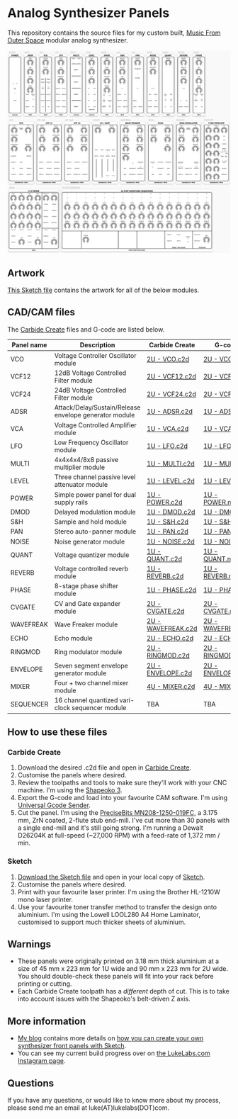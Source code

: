 # Analog Synthesizer Panels

This repository contains the source files for my custom built, [Music From Outer Space](http://musicfromouterspace.com/index.php?MAINTAB=SYNTHDIY&VPW=1854&VPH=866) modular analog synthesizer.

![Music From Outer Space modular analog synthesizer panels in Sketch format](MFOS/MFOS-Panels-rev4.png)

## Artwork

[This Sketch file](MFOS/MFOS-Panels.sketch) contains the artwork for all of the below modules.

## CAD/CAM files

The [Carbide Create](https://carbide3d.com/carbidecreate/) files and G-code are listed below.

| Panel name | Description | Carbide Create | G-code |
| --- | --- | --- | --- |
| VCO | Voltage Controller Oscillator module | [2U - VCO.c2d](MFOS/Panels/2U&#32;-&#32;VCO.c2d) | [2U - VCO.nc](MFOS/Panels/2U&#32;-&#32;VCO.nc) |
| VCF12 | 12dB Voltage Controlled Filter module | [2U - VCF12.c2d](MFOS/Panels/2U&#32;-&#32;VCF12.c2d) | [2U - VCF12.nc](MFOS/Panels/2U&#32;-&#32;VCF12.nc) |
| VCF24 | 24dB Voltage Controlled Filter module | [2U - VCF24.c2d](MFOS/Panels/2U&#32;-&#32;VCF24.c2d) | [2U - VCF24.nc](MFOS/Panels/2U&#32;-&#32;VCF24.nc) |
| ADSR | Attack/Delay/Sustain/Release envelope generator module | [1U - ADSR.c2d](MFOS/Panels/1U&#32;-&#32;ADSR.c2d) | [1U - ADSR.nc](MFOS/Panels/1U&#32;-&#32;ADSR.nc) |
| VCA | Voltage Controlled Amplifier module | [1U - VCA.c2d](MFOS/Panels/1U&#32;-&#32;VCA.c2d) | [1U - VCA.nc](MFOS/Panels/1U&#32;-&#32;VCA.nc) |
| LFO | Low Frequency Oscillator module | [1U - LFO.c2d](MFOS/Panels/1U&#32;-&#32;LFO.c2d) | [1U - LFO.nc](MFOS/Panels/1U&#32;-&#32;LFO.nc) |
| MULTI | 4x4x4x4/8x8 passive multiplier module | [1U - MULTI.c2d](MFOS/Panels/1U&#32;-&#32;MULTI.c2d) | [1U - MULTI.nc](MFOS/Panels/1U&#32;-&#32;MULTI.nc) |
| LEVEL | Three channel passive level attenuator module | [1U - LEVEL.c2d](MFOS/Panels/1U&#32;-&#32;LEVEL.c2d) | [1U - LEVEL.nc](MFOS/Panels/1U&#32;-&#32;LEVEL.nc) |
| POWER | Simple power panel for dual supply rails | [1U - POWER.c2d](MFOS/Panels/1U&#32;-&#32;POWER.c2d) | [1U - POWER.nc](MFOS/Panels/1U&#32;-&#32;POWER.nc) |
| DMOD | Delayed modulation module | [1U - DMOD.c2d](MFOS/Panels/1U&#32;-&#32;DMOD.c2d) | [1U - DMOD.nc](MFOS/Panels/1U&#32;-&#32;DMOD.nc) |
| S&H | Sample and hold module | [1U - S&H.c2d](MFOS/Panels/1U&#32;-&#32;S&H.c2d) | [1U - S&H.nc](MFOS/Panels/1U&#32;-&#32;S&H.nc) |
| PAN | Stereo auto-panner module | [1U - PAN.c2d](MFOS/Panels/1U&#32;-&#32;PAN.c2d) | [1U - PAN.nc](MFOS/Panels/1U&#32;-&#32;PAN.nc) |
| NOISE | Noise generator module | [1U - NOISE.c2d](MFOS/Panels/1U&#32;-&#32;NOISE.c2d) | [1U - NOISE.nc](MFOS/Panels/1U&#32;-&#32;NOISE.nc) |
| QUANT | Voltage quantizer module | [1U - QUANT.c2d](MFOS/Panels/1U&#32;-&#32;QUANT.c2d) | [1U - QUANT.nc](MFOS/Panels/1U&#32;-&#32;QUANT.nc) |
| REVERB | Voltage controlled reverb module | [1U - REVERB.c2d](MFOS/Panels/1U&#32;-&#32;REVERB.c2d) | [1U - REVERB.nc](MFOS/Panels/1U&#32;-&#32;REVERB.nc) |
| PHASE | 8-stage phase shifter module | [1U - PHASE.c2d](MFOS/Panels/1U&#32;-&#32;PHASE.c2d) | [1U - PHASE.nc](MFOS/Panels/1U&#32;-&#32;PHASE.nc) |
| CVGATE | CV and Gate expander module | [2U - CVGATE.c2d](MFOS/Panels/2U&#32;-&#32;CVGATE.c2d) | [2U - CVGATE.nc](MFOS/Panels/2U&#32;-&#32;CVGATE.nc) |
| WAVEFREAK | Wave Freaker module | [2U - WAVEFREAK.c2d](MFOS/Panels/2U&#32;-&#32;WAVEFREAK.c2d) | [2U - WAVEFREAK.nc](MFOS/Panels/2U&#32;-&#32;WAVEFREAK.nc) |
| ECHO | Echo module | [2U - ECHO.c2d](MFOS/Panels/2U&#32;-&#32;ECHO.c2d) | [2U - ECHO.nc](MFOS/Panels/2U&#32;-&#32;ECHO.nc) |
| RINGMOD | Ring modulator module | [2U - RINGMOD.c2d](MFOS/Panels/2U&#32;-&#32;RINGMOD.c2d) | [2U - RINGMOD.nc](MFOS/Panels/2U&#32;-&#32;RINGMOD.nc) |
| ENVELOPE | Seven segment envelope generator module | [2U - ENVELOPE.c2d](MFOS/Panels/2U&#32;-&#32;ENVELOPE.c2d) | [2U - ENVELOPE.nc](MFOS/Panels/2U&#32;-&#32;ENVELOPE.nc) |
| MIXER | Four + two channel mixer module | [4U - MIXER.c2d](MFOS/Panels/4U&#32;-&#32;MIXER.c2d) | [4U - MIXER.nc](MFOS/Panels/4U&#32;-&#32;MIXER.nc) |
| SEQUENCER | 16 channel quantized vari-clock sequencer module | TBA | TBA |

## How to use these files

### Carbide Create

1. Download the desired .c2d file and open in [Carbide Create](https://carbide3d.com/carbidecreate/).
1. Customise the panels where desired.
1. Review the toolpaths and tools to make sure they'll work with your CNC machine.  I'm using the [Shapeoko 3](https://carbide3d.com/shapeoko/).
1. Export the G-code and load into your favourite CAM software.  I'm using [Universal Gcode Sender](https://winder.github.io/ugs_website/).
1. Cut the panel.  I'm using the [PreciseBits MN208-1250-019FC](https://www.precisebits.com/index.php?route=product/product&product_id=643&search=019FC&description=true), a 3.175 mm, ZrN coated, 2-flute stub end-mill.  I've cut more than 30 panels with a single end-mill and it's still going strong.  I'm running a Dewalt D26204K at full-speed (~27,000 RPM) with a feed-rate of 1,372 mm / min.

### Sketch

1. [Download the Sketch file](MFOS/MFOS-Panels.sketch) and open in your local copy of [Sketch](https://www.sketch.com/).
1. Customise the panels where desired.
1. Print with your favourite laser printer.  I'm using the Brother HL-1210W mono laser printer.
1. Use your favourite toner transfer method to transfer the design onto aluminium.  I'm using the Lowell LOOL280 A4 Home Laminator, customised to support much thicker sheets of aluminium.

## Warnings

- These panels were originally printed on 3.18 mm thick aluminium at a size of 45 mm x 223 mm for 1U wide and 90 mm x 223 mm for 2U wide.  You should double-check these panels will fit into your rack before printing or cutting.
- Each Carbide Create toolpath has a _different_ depth of cut.  This is to take into account issues with the Shapeoko's belt-driven Z axis.

## More information

- [My blog](https://lukelabs.com) contains more details on [how you can create your own synthesizer front panels with Sketch](https://lukelabs.com/2019/03/23/how-to-design-a-synthesizer-front-panel-using-sketch/).
- You can see my current build progress over on [the LukeLabs.com Instagram page](https://www.instagram.com/lukelabsdotcom/).

## Questions

If you have any questions, or would like to know more about my process, please send me an email at luke(AT)lukelabs(DOT)com.
